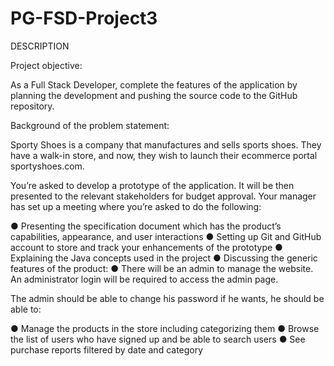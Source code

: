 # PG-FSD-Project3

DESCRIPTION

Project objective:

As a Full Stack Developer, complete the features of the application by planning the development and pushing the source code to the GitHub repository. 
      

Background of the problem statement:

Sporty Shoes is a company that manufactures and sells sports shoes. They have a walk-in store, and now, they wish to launch their ecommerce portal sportyshoes.com.

 

You’re asked to develop a prototype of the application. It will be then presented to the relevant stakeholders for budget approval. Your manager has set up a meeting where you’re asked to do the following: 

● Presenting the specification document which has the product’s capabilities, appearance, and user interactions
● Setting up Git and GitHub account to store and track your enhancements of the prototype 
● Explaining the Java concepts used in the project 
● Discussing the generic features of the product:
● There will be an admin to manage the website. An administrator login will be required to access the admin page. 

 

The admin should be able to change his password if he wants, he should be able to:

● Manage the products in the store including categorizing them
● Browse the list of users who have signed up and be able to search users
● See purchase reports filtered by date and category
